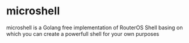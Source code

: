 # microshell
microshell is a Golang free implementation of RouterOS Shell basing on which you can create a powerfull shell for your own purposes
